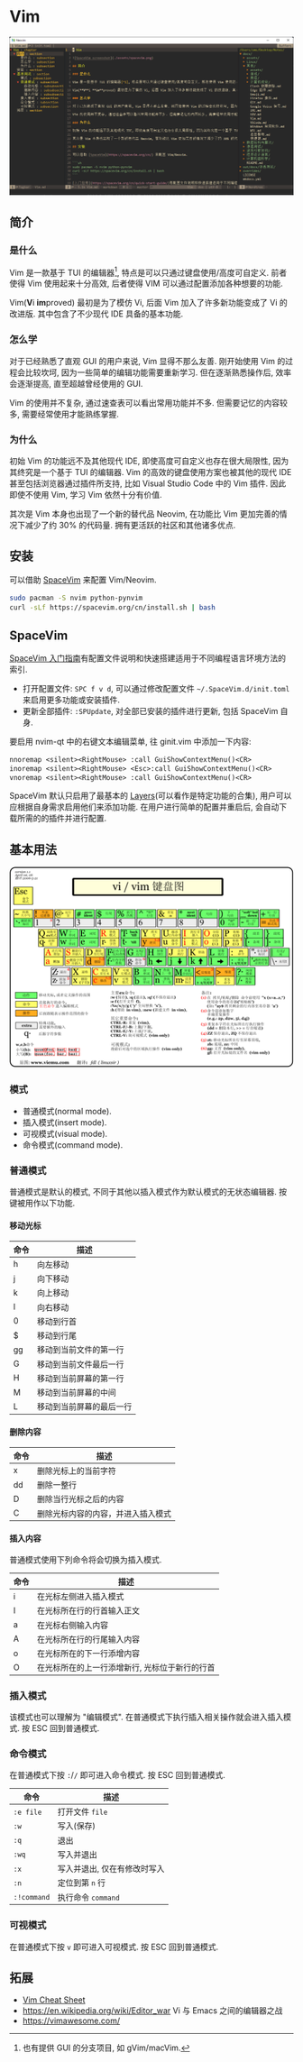 # Vim

![Screenshot](./assets/spacevim.png)  

## 简介

### 是什么

Vim 是一款基于 TUI 的编辑器[^1], 特点是可以只通过键盘使用/高度可自定义. 前者使得 Vim 使用起来十分高效, 后者使得 VIM 可以通过配置添加各种想要的功能.  

Vim(**V**i **im**proved) 最初是为了模仿 Vi, 后面 Vim 加入了许多新功能变成了 Vi 的改进版. 其中包含了不少现代 IDE 具备的基本功能.  

### 怎么学

对于已经熟悉了直观 GUI 的用户来说, Vim 显得不那么友善. 刚开始使用 Vim 的过程会比较坎坷, 因为一些简单的编辑功能需要重新学习. 但在逐渐熟悉操作后, 效率会逐渐提高, 直至超越曾经使用的 GUI.  

Vim 的使用并不复杂, 通过速查表可以看出常用功能并不多. 但需要记忆的内容较多, 需要经常使用才能熟练掌握.  

### 为什么

初始 Vim 的功能远不及其他现代 IDE, 即使高度可自定义也存在很大局限性, 因为其终究是一个基于 TUI 的编辑器. Vim 的高效的键盘使用方案也被其他的现代 IDE 甚至包括浏览器通过插件所支持, 比如 Visual Studio Code 中的 Vim 插件. 因此即使不使用 Vim, 学习 Vim 依然十分有价值.  

其次是 Vim 本身也出现了一个新的替代品 Neovim, 在功能比 Vim 更加完善的情况下减少了约 30% 的代码量. 拥有更活跃的社区和其他诸多优点.  

## 安装

可以借助 [SpaceVim](https://spacevim.org/cn/) 来配置 Vim/Neovim.  

```sh
sudo pacman -S nvim python-pynvim
curl -sLf https://spacevim.org/cn/install.sh | bash
```

## SpaceVim

[SpaceVim 入门指南](https://spacevim.org/cn/quick-start-guide/)有配置文件说明和快速搭建适用于不同编程语言环境方法的索引.  

- 打开配置文件: `SPC f v d`, 可以通过修改配置文件 `~/.SpaceVim.d/init.toml` 来启用更多功能或安装插件.
- 更新全部插件: `:SPUpdate`, 对全部已安装的插件进行更新, 包括 SpaceVim 自身.

要启用 nvim-qt 中的右键文本编辑菜单, 往 ginit.vim 中添加一下内容:  

```vim
nnoremap <silent><RightMouse> :call GuiShowContextMenu()<CR>
inoremap <silent><RightMouse> <Esc>:call GuiShowContextMenu()<CR>
vnoremap <silent><RightMouse> :call GuiShowContextMenu()<CR>
```

SpaceVim 默认只启用了最基本的 [Layers](https://spacevim.org/layers/)(可以看作是特定功能的合集), 用户可以应根据自身需求启用他们来添加功能. 在用户进行简单的配置并重启后, 会自动下载所需的的插件并进行配置.  

## 基本用法

![vi/vim shortcuts](assets/vi-keys.gif)  

### 模式

- 普通模式(normal mode).
- 插入模式(insert mode).
- 可视模式(visual mode).
- 命令模式(command mode).

### 普通模式

普通模式是默认的模式, 不同于其他以插入模式作为默认模式的无状态编辑器. 按键被用作以下功能.  

#### 移动光标

| 命令 | 描述                     |
| ---- | ------------------------ |
| h    | 向左移动                 |
| j    | 向下移动                 |
| k    | 向上移动                 |
| l    | 向右移动                 |
| 0    | 移动到行首               |
| $    | 移动到行尾               |
| gg   | 移动到当前文件的第一行   |
| G    | 移动到当前文件最后一行   |
| H    | 移动到当前屏幕的第一行   |
| M    | 移动到当前屏幕的中间     |
| L    | 移动到当前屏幕的最后一行 |

#### 删除内容

| 命令 | 描述                               |
| ---- | ---------------------------------- |
| x    | 删除光标上的当前字符               |
| dd   | 删除一整行                         |
| D    | 删除当行光标之后的内容             |
| C    | 删除光标内容的内容，并进入插入模式 |

#### 插入内容

普通模式使用下列命令将会切换为插入模式.  

| 命令 | 描述                                           |
| ---- | ---------------------------------------------- |
| i    | 在光标左侧进入插入模式                         |
| I    | 在光标所在行的行首输入正文                     |
| a    | 在光标右侧输入内容                             |
| A    | 在光标所在行的行尾输入内容                     |
| o    | 在光标所在的下一行添增内容                     |
| O    | 在光标所在的上一行添增新行, 光标位于新行的行首 |

### 插入模式

该模式也可以理解为 "编辑模式". 在普通模式下执行插入相关操作就会进入插入模式. 按 ESC 回到普通模式.  

### 命令模式

在普通模式下按 `:`/`/` 即可进入命令模式. 按 ESC 回到普通模式.  

| 命令        | 描述                         |
| ----------- | ---------------------------- |
| `:e file`   | 打开文件 `file`              |
| `:w`        | 写入(保存)                   |
| `:q`        | 退出                         |
| `:wq`       | 写入并退出                   |
| `:x`        | 写入并退出, 仅在有修改时写入 |
| `:n`        | 定位到第 `n` 行              |
| `:!command` | 执行命令 `command`           |

### 可视模式

在普通模式下按 `v` 即可进入可视模式. 按 ESC 回到普通模式.  

## 拓展

- [Vim Cheat Sheet](https://vim.rtorr.com/lang/zh_cn)
- <https://en.wikipedia.org/wiki/Editor_war> Vi 与 Emacs 之间的编辑器之战
- <https://vimawesome.com/>

[^1]: 也有提供 GUI 的分支项目, 如 gVim/macVim.
